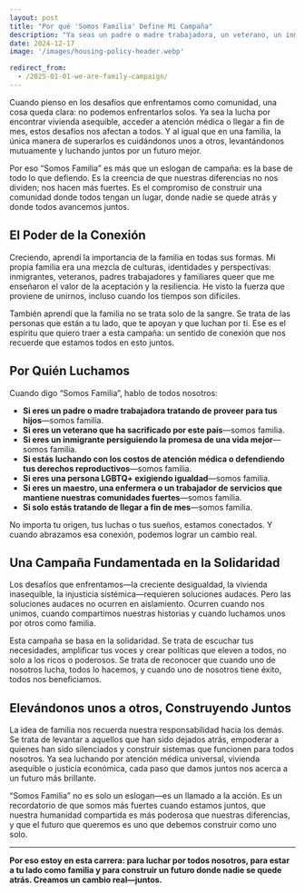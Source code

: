 ```yaml
---
layout: post
title: "Por qué 'Somos Familia' Define Mi Campaña"
description: "Ya seas un padre o madre trabajadora, un veterano, un inmigrante o alguien que solo intenta llegar a fin de mes, creo que todos estamos conectados. Mi campaña se basa en la creencia de que debemos apoyarnos mutuamente como familia, porque así es como creamos un cambio real."
date: 2024-12-17
image: '/images/housing-policy-header.webp'

redirect_from:
  - /2025-01-01-we-are-family-campaign/
---
```


Cuando pienso en los desafíos que enfrentamos como comunidad, una cosa queda clara: no podemos enfrentarlos solos. Ya sea la lucha por encontrar vivienda asequible, acceder a atención médica o llegar a fin de mes, estos desafíos nos afectan a todos. Y al igual que en una familia, la única manera de superarlos es cuidándonos unos a otros, levantándonos mutuamente y luchando juntos por un futuro mejor.

Por eso “Somos Familia” es más que un eslogan de campaña: es la base de todo lo que defiendo. Es la creencia de que nuestras diferencias no nos dividen; nos hacen más fuertes. Es el compromiso de construir una comunidad donde todos tengan un lugar, donde nadie se quede atrás y donde todos avancemos juntos.

## El Poder de la Conexión

Creciendo, aprendí la importancia de la familia en todas sus formas. Mi propia familia era una mezcla de culturas, identidades y perspectivas: inmigrantes, veteranos, padres trabajadores y familiares queer que me enseñaron el valor de la aceptación y la resiliencia. He visto la fuerza que proviene de unirnos, incluso cuando los tiempos son difíciles.

También aprendí que la familia no se trata solo de la sangre. Se trata de las personas que están a tu lado, que te apoyan y que luchan por ti. Ese es el espíritu que quiero traer a esta campaña: un sentido de conexión que nos recuerde que estamos todos en esto juntos.

## Por Quién Luchamos

Cuando digo “Somos Familia”, hablo de todos nosotros:

- **Si eres un padre o madre trabajadora tratando de proveer para tus hijos**—somos familia.
- **Si eres un veterano que ha sacrificado por este país**—somos familia.
- **Si eres un inmigrante persiguiendo la promesa de una vida mejor**—somos familia.
- **Si estás luchando con los costos de atención médica o defendiendo tus derechos reproductivos**—somos familia.
- **Si eres una persona LGBTQ+ exigiendo igualdad**—somos familia.
- **Si eres un maestro, una enfermera o un trabajador de servicios que mantiene nuestras comunidades fuertes**—somos familia.
- **Si solo estás tratando de llegar a fin de mes**—somos familia.

No importa tu origen, tus luchas o tus sueños, estamos conectados. Y cuando abrazamos esa conexión, podemos lograr un cambio real.

## Una Campaña Fundamentada en la Solidaridad

Los desafíos que enfrentamos—la creciente desigualdad, la vivienda inasequible, la injusticia sistémica—requieren soluciones audaces. Pero las soluciones audaces no ocurren en aislamiento. Ocurren cuando nos unimos, cuando compartimos nuestras historias y cuando luchamos unos por otros como familia.

Esta campaña se basa en la solidaridad. Se trata de escuchar tus necesidades, amplificar tus voces y crear políticas que eleven a todos, no solo a los ricos o poderosos. Se trata de reconocer que cuando uno de nosotros lucha, todos lo hacemos, y cuando uno de nosotros tiene éxito, todos nos beneficiamos.

## Elevándonos unos a otros, Construyendo Juntos

La idea de familia nos recuerda nuestra responsabilidad hacia los demás. Se trata de levantar a aquellos que han sido dejados atrás, empoderar a quienes han sido silenciados y construir sistemas que funcionen para todos nosotros. Ya sea luchando por atención médica universal, vivienda asequible o justicia económica, cada paso que damos juntos nos acerca a un futuro más brillante.

“Somos Familia” no es solo un eslogan—es un llamado a la acción. Es un recordatorio de que somos más fuertes cuando estamos juntos, que nuestra humanidad compartida es más poderosa que nuestras diferencias, y que el futuro que queremos es uno que debemos construir como uno solo.

---

**Por eso estoy en esta carrera: para luchar por todos nosotros, para estar a tu lado como familia y para construir un futuro donde nadie se quede atrás. Creamos un cambio real—juntos.**